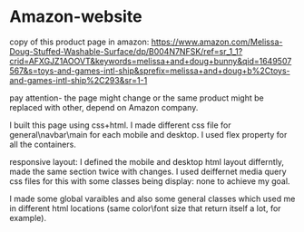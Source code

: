 # Amazon-website

copy of this product page in amazon: https://www.amazon.com/Melissa-Doug-Stuffed-Washable-Surface/dp/B004N7NFSK/ref=sr_1_1?crid=AFXGJZ1AOOVT&keywords=melissa+and+doug+bunny&qid=1649507567&s=toys-and-games-intl-ship&sprefix=melissa+and+doug+b%2Ctoys-and-games-intl-ship%2C293&sr=1-1

pay attention- the page might change or the same product might be replaced with other, depend on Amazon company.

I built this page using css+html. I made different css file for general\navbar\main for each mobile and desktop. I used flex property for all the containers.

responsive layout: I defined the mobile and desktop html layout differntly, made the same section twice with changes. I used deiffernet media query css files for this with some classes being display: none to achieve my goal.

I made some global varaibles and also some general classes which used me in different html locations (same color\font size that return itself a lot, for example).









